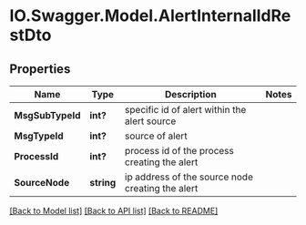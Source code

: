 # IO.Swagger.Model.AlertInternalIdRestDto
## Properties

Name | Type | Description | Notes
------------ | ------------- | ------------- | -------------
**MsgSubTypeId** | **int?** | specific id of alert within the alert source | 
**MsgTypeId** | **int?** | source of alert | 
**ProcessId** | **int?** | process id of the process  creating the alert  | 
**SourceNode** | **string** | ip address of the source node creating the alert  | 

[[Back to Model list]](../README.md#documentation-for-models) [[Back to API list]](../README.md#documentation-for-api-endpoints) [[Back to README]](../README.md)


